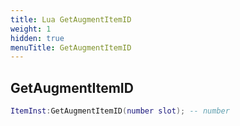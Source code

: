 ```yaml
---
title: Lua GetAugmentItemID
weight: 1
hidden: true
menuTitle: GetAugmentItemID
---
```

## GetAugmentItemID
```lua
ItemInst:GetAugmentItemID(number slot); -- number
```